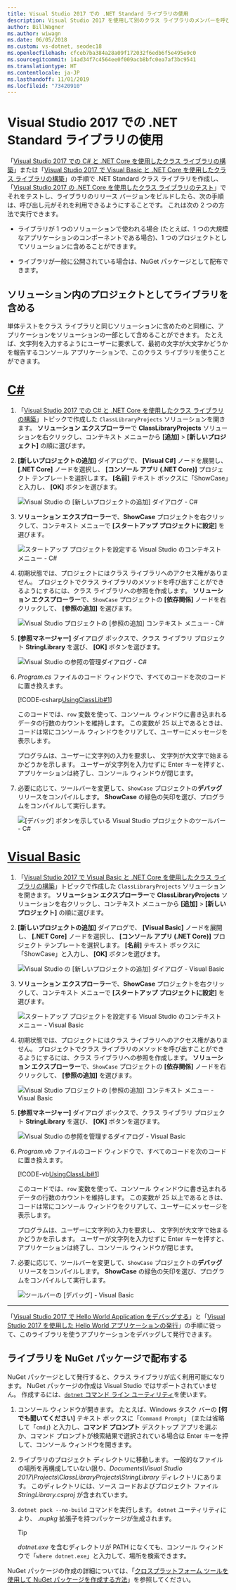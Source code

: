 ```yaml
---
title: Visual Studio 2017 での .NET Standard ライブラリの使用
description: Visual Studio 2017 を使用して別のクラス ライブラリのメンバーを呼び出す .NET Core アプリケーションを構築します。
author: BillWagner
ms.author: wiwagn
ms.date: 06/05/2018
ms.custom: vs-dotnet, seodec18
ms.openlocfilehash: cfceb7ba384a28a09f172032f6edb6f5e495e9c0
ms.sourcegitcommit: 14ad34f7c4564ee0f009acb8bfc0ea7af3bc9541
ms.translationtype: HT
ms.contentlocale: ja-JP
ms.lasthandoff: 11/01/2019
ms.locfileid: "73420910"
---
```

# <a name="consume-a-net-standard-library-in-visual-studio-2017"></a>Visual Studio 2017 での .NET Standard ライブラリの使用

「[Visual Studio 2017 での C# と .NET Core を使用したクラス ライブラリの構築](./library-with-visual-studio.md)」または「[Visual Studio 2017 で Visual Basic と .NET Core を使用したクラス ライブラリの構築](vb-library-with-visual-studio.md)」の手順で .NET Standard クラス ライブラリを作成し、「[Visual Studio 2017 の .NET Core を使用したクラス ライブラリのテスト](testing-library-with-visual-studio.md)」でそれをテストし、ライブラリのリリース バージョンをビルドしたら、次の手順は、呼び出し元がそれを利用できるようにすることです。 これは次の 2 つの方法で実行できます。

* ライブラリが 1 つのソリューションで使われる場合 (たとえば、1 つの大規模なアプリケーションのコンポーネントである場合)、1 つのプロジェクトとしてソリューションに含めることができます。

* ライブラリが一般に公開されている場合は、NuGet パッケージとして配布できます。

## <a name="including-a-library-as-a-project-in-a-solution"></a>ソリューション内のプロジェクトとしてライブラリを含める

単体テストをクラス ライブラリと同じソリューションに含めたのと同様に、アプリケーションをソリューションの一部として含めることができます。 たとえば、文字列を入力するようにユーザーに要求して、最初の文字が大文字かどうかを報告するコンソール アプリケーションで、このクラス ライブラリを使うことができます。

<!-- markdownlint-disable MD025 -->

# <a name="ctabcsharp"></a>[C#](#tab/csharp)

1. 「[Visual Studio 2017 での C# と .NET Core を使用したクラス ライブラリの構築](./library-with-visual-studio.md)」トピックで作成した `ClassLibraryProjects` ソリューションを開きます。 **ソリューション エクスプローラー**で **ClassLibraryProjects** ソリューションを右クリックし、コンテキスト メニューから **[追加]**  >  **[新しいプロジェクト]** の順に選びます。

1. **[新しいプロジェクトの追加]** ダイアログで、 **[Visual C#]** ノードを展開し、 **[.NET Core]** ノードを選択し、 **[コンソール アプリ (.NET Core)]** プロジェクト テンプレートを選択します。 **[名前]** テキスト ボックスに「ShowCase」と入力し、 **[OK]** ボタンを選びます。

   ![Visual Studio の [新しいプロジェクトの追加] ダイアログ - C#](./media/consuming-library-with-visual-studio/add-new-project-dialog.png)

1. **ソリューション エクスプローラー**で、**ShowCase** プロジェクトを右クリックして、コンテキスト メニューで **[スタートアップ プロジェクトに設定]** を選びます。

   ![スタートアップ プロジェクトを設定する Visual Studio のコンテキスト メニュー - C#](./media/consuming-library-with-visual-studio/set-startup-project-context-menu.png)

1. 初期状態では、プロジェクトにはクラス ライブラリへのアクセス権がありません。 プロジェクトでクラス ライブラリのメソッドを呼び出すことができるようにするには、クラス ライブラリへの参照を作成します。 **ソリューション エクスプローラー**で、`ShowCase` プロジェクトの **[依存関係]** ノードを右クリックして、 **[参照の追加]** を選びます。

   ![Visual Studio プロジェクトの [参照の追加] コンテキスト メニュー - C#](./media/consuming-library-with-visual-studio/add-reference-context-menu.png)

1. **[参照マネージャー]** ダイアログ ボックスで、クラス ライブラリ プロジェクト **StringLibrary** を選び、 **[OK]** ボタンを選びます。

   ![Visual Studio の参照の管理ダイアログ - C#](./media/consuming-library-with-visual-studio/manage-project-references.png)

1. *Program.cs* ファイルのコード ウィンドウで、すべてのコードを次のコードに置き換えます。

   [!CODE-csharp[UsingClassLib#1](../../../samples/snippets/csharp/getting_started/with_visual_studio_2017/showcase.cs)]

   このコードでは、`row` 変数を使って、コンソール ウィンドウに書き込まれるデータの行数のカウントを維持します。 この変数が 25 以上であるときは、コードは常にコンソール ウィンドウをクリアして、ユーザーにメッセージを表示します。

   プログラムは、ユーザーに文字列の入力を要求し、 文字列が大文字で始まるかどうかを示します。 ユーザーが文字列を入力せずに Enter キーを押すと、アプリケーションは終了し、コンソール ウィンドウが閉じます。

1. 必要に応じて、ツールバーを変更して、`ShowCase` プロジェクトの**デバッグ** リリースをコンパイルします。 **ShowCase** の緑色の矢印を選び、プログラムをコンパイルして実行します。

   ![[デバッグ] ボタンを示している Visual Studio プロジェクトのツールバー - C#](./media/consuming-library-with-visual-studio/visual-studio-project-toolbar.png)

# <a name="visual-basictabvb"></a>[Visual Basic](#tab/vb)

1. 「[Visual Studio 2017 で Visual Basic と .NET Core を使用したクラス ライブラリの構築](vb-library-with-visual-studio.md)」トピックで作成した `ClassLibraryProjects` ソリューションを開きます。 **ソリューション エクスプローラー**で **ClassLibraryProjects** ソリューションを右クリックし、コンテキスト メニューから **[追加]**  >  **[新しいプロジェクト]** の順に選びます。

1. **[新しいプロジェクトの追加]** ダイアログで、 **[Visual Basic]** ノードを展開し、 **[.NET Core]** ノードを選択し、 **[コンソール アプリ (.NET Core)]** プロジェクト テンプレートを選択します。 **[名前]** テキスト ボックスに「ShowCase」と入力し、 **[OK]** ボタンを選びます。

   ![Visual Studio の [新しいプロジェクトの追加] ダイアログ - Visual Basic](./media/consuming-library-with-visual-studio/add-new-vb-project-dialog.png)

1. **ソリューション エクスプローラー**で、**ShowCase** プロジェクトを右クリックして、コンテキスト メニューで **[スタートアップ プロジェクトに設定]** を選びます。 

   ![スタートアップ プロジェクトを設定する Visual Studio のコンテキスト メニュー - Visual Basic](./media/consuming-library-with-visual-studio/set-startup-project-context-menu.png)

1. 初期状態では、プロジェクトにはクラス ライブラリへのアクセス権がありません。 プロジェクトでクラス ライブラリのメソッドを呼び出すことができるようにするには、クラス ライブラリへの参照を作成します。 **ソリューション エクスプローラー**で、`ShowCase` プロジェクトの **[依存関係]** ノードを右クリックして、 **[参照の追加]** を選びます。

   ![Visual Studio プロジェクトの [参照の追加] コンテキスト メニュー - Visual Basic](./media/consuming-library-with-visual-studio/add-reference-context-menu.png)

1. **[参照マネージャー]** ダイアログ ボックスで、クラス ライブラリ プロジェクト **StringLibrary** を選び、 **[OK]** ボタンを選びます。

   ![Visual Studio の参照を管理するダイアログ - Visual Basic](./media/consuming-library-with-visual-studio/manage-project-references.png)

1. *Program.vb* ファイルのコード ウィンドウで、すべてのコードを次のコードに置き換えます。

    [!CODE-vb[UsingClassLib#1](../../../samples/snippets/core/tutorials/vb-library-with-visual-studio/showcase.vb)]

   このコードでは、`row` 変数を使って、コンソール ウィンドウに書き込まれるデータの行数のカウントを維持します。 この変数が 25 以上であるときは、コードは常にコンソール ウィンドウをクリアして、ユーザーにメッセージを表示します。

   プログラムは、ユーザーに文字列の入力を要求し、 文字列が大文字で始まるかどうかを示します。 ユーザーが文字列を入力せずに Enter キーを押すと、アプリケーションは終了し、コンソール ウィンドウが閉じます。

1. 必要に応じて、ツールバーを変更して、`ShowCase` プロジェクトの**デバッグ** リリースをコンパイルします。 **ShowCase** の緑色の矢印を選び、プログラムをコンパイルして実行します。

   ![ツールバーの [デバッグ] - Visual Basic](./media/consuming-library-with-visual-studio/visual-studio-project-toolbar.png)

---

「[Visual Studio 2017 で Hello World Application をデバッグする](debugging-with-visual-studio.md)」と「[Visual Studio 2017 を使用した Hello World アプリケーションの発行](publishing-with-visual-studio.md)」の手順に従って、このライブラリを使うアプリケーションをデバッグして発行できます。

## <a name="distributing-the-library-in-a-nuget-package"></a>ライブラリを NuGet パッケージで配布する

NuGet パッケージとして発行すると、クラス ライブラリが広く利用可能になります。 NuGet パッケージの作成は Visual Studio ではサポートされていません。 作成するには、[`dotnet` コマンド ライン ユーティリティ](../tools/dotnet.md)を使います。

1. コンソール ウィンドウが開きます。 たとえば、Windows タスク バーの **[何でも聞いてください]** テキスト ボックスに「`Command Prompt`」 (または省略して「`cmd`」) と入力し、**コマンド プロンプト** デスクトップ アプリを選ぶか、コマンド プロンプトが検索結果で選択されている場合は Enter キーを押して、コンソール ウィンドウを開きます。

1. ライブラリのプロジェクト ディレクトリに移動します。 一般的なファイルの場所を再構成していない限り、*Documents\Visual Studio 2017\Projects\ClassLibraryProjects\StringLibrary* ディレクトリにあります。 このディレクトリには、ソース コードおよびプロジェクト ファイル *StringLibrary.csproj* が含まれています。

1. `dotnet pack --no-build` コマンドを実行します。 `dotnet` ユーティリティにより、 *.nupkg* 拡張子を持つパッケージが生成されます。

   > [!TIP]
   > *dotnet.exe* を含むディレクトリが PATH になくても、コンソール ウィンドウで「`where dotnet.exe`」と入力して、場所を検索できます。

NuGet パッケージの作成の詳細については、「[クロスプラットフォーム ツールを使用して NuGet パッケージを作成する方法](../deploying/creating-nuget-packages.md)」を参照してください。

